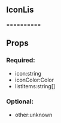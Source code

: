 
## IconLis
==========
## Props


### Required:
 - icon:string
 - iconColor:Color
 - listItems:string[]

### Optional:
 - other:unknown
